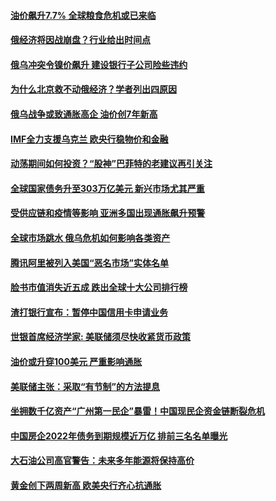 #### [油价飙升7.7%   全球粮食危机或已来临](../pages/soh7/601249.md?t=03120304) 
#### [俄经济将因战崩盘？行业给出时间点](../pages/soh7/601033.md?t=03120304) 
#### [俄乌冲突令镍价飙升 建设银行子公司险些违约](../pages/soh7/601036.md?t=03120304) 
#### [为什么北京救不动俄经济？学者列出四原因](../pages/soh7/601042.md?t=03120304) 
#### [俄乌战争或致通胀高企 油价创7年新高](../pages/soh7/598777.md?t=03120304) 
#### [IMF全力支援乌克兰 欧央行稳物价和金融](../pages/soh7/597523.md?t=03120304) 
#### [动荡期间如何投资？“股神”巴菲特的老建议再引关注](../pages/soh7/597274.md?t=03120304) 
#### [全球国家债务升至303万亿美元 新兴市场尤其严重](../pages/soh7/596833.md?t=03120304) 
#### [受供应链和疫情等影响 亚洲多国出现通胀飙升预警](../pages/soh7/596353.md?t=03120304) 
#### [全球市场跳水 俄乌危机如何影响各类资产](../pages/soh7/596344.md?t=03120304) 
#### [腾讯阿里被列入美国“恶名市场”实体名单](../pages/soh7/595393.md?t=03120304) 
#### [脸书市值消失近五成 跌出全球十大公司排行榜](../pages/soh7/595216.md?t=03120304) 
#### [渣打银行宣布：暂停中国信用卡申请业务](../pages/soh7/594466.md?t=03120304) 
#### [世银首席经济学家: 美联储须尽快收紧货币政策](../pages/soh7/594298.md?t=03120304) 
#### [油价或升穿100美元 严重影响通胀](../pages/soh7/593986.md?t=03120304) 
#### [美联储主张：采取“有节制”的方法提息](../pages/soh7/593617.md?t=03120304) 
#### [坐拥数千亿资产“广州第一民企”暴雷！中国现民企资金链断裂危机](../pages/soh7/592957.md?t=03120304) 
#### [中国房企2022年债务到期规模近万亿 排前三名名单曝光](../pages/soh7/592660.md?t=03120304) 
#### [大石油公司高官警告：未来多年能源将保持高价](../pages/soh7/592639.md?t=03120304) 
#### [黄金创下两周新高 欧美央行齐心抗通胀](../pages/soh7/592084.md?t=03120304) 
